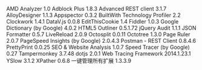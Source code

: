 AMD Analyzer 1.0
Adblock Plus 1.8.3
Advanced REST client 3.1.7
AlloyDesigner 1.1.3
Appspector 0.3.2
BuiltWith Technology Profiler 2.2
Clockwork 1.4.1
DataV.js 0.0.8
EditThisCookie 1.4
Fiddler 1.0.3
Google Dictionary (by Google) 4.0.2
HTML5 Outliner 0.5.1.72
jQuery Audit 1.1.1
JSON Formatter 0.5.7
LiveReload 2.0.9
Octosplit 0.0.11
Octotree 1.3.0
Page Ruler 2.0.7
PageSpeed Insights (by Google) 2.0.4.3
Postman - REST Client 0.8.4.6
PrettyPrint 0.0.25
SEO & Website Analysis 1.0.7
Speed Tracer (by Google) 0.27
Tampermonkey 3.7.48
dotjs 2.0.1
Web Tracing Framework 2014.1.23.1
YSlow 3.1.2
XPather 0.6.8
一键管理所有扩展 1.3.3.9